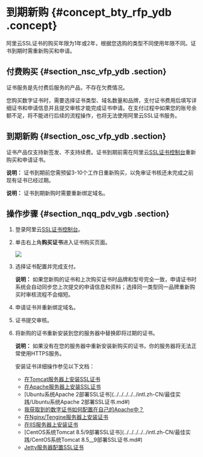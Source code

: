 # 到期新购 {#concept_bty_rfp_ydb .concept}

阿里云SSL证书的购买年限为1年或2年，根据您选购的类型不同使用年限不同。证书到期时需重新购买和申请。

## 付费购买 {#section_nsc_vfp_ydb .section}

证书服务是先付费后服务的产品，不存在欠费情况。

您购买数字证书时，需要选择证书类型、域名数量和品牌，支付证书费用后填写详细证书和申请信息并且提交审核才能完成证书申请。在支付过程中如果您的账号余额不足，将不能进行后续的流程操作，也将无法使用阿里云SSL证书服务。

## 到期新购 {#section_osc_vfp_ydb .section}

证书产品仅支持新签发、不支持续费。证书到期前需在阿里云[SSL证书控制台](https://yundunnext.console.aliyun.com/?p=casnext#/overview/cn-hangzhou)重新购买和申请证书。

**说明：** 证书到期前您需预留3-10个工作日重新购买，以免审证书核还未完成之前现有证书已经过期。

**说明：** 证书到期新购时需要重新绑定域名。

## 操作步骤 {#section_nqq_pdv_vgb .section}

1.  登录阿里云[SSL证书控制台](https://yundunnext.console.aliyun.com/?p=cas#/overview/cn-hangzhou)。
2.  单击右上角**购买证书**进入证书购买页面。

    ![](http://static-aliyun-doc.oss-cn-hangzhou.aliyuncs.com/assets/img/13562/155429008539080_zh-CN.png)

3.  选择证书配置并完成支付。

    **说明：** 如果您新购的证书和上次购买证书时品牌和型号完全一致，申请证书时系统会自动同步您上次提交的申请信息和资料；选择同一类型同一品牌重新购买时审核流程不会缩短。

4.  申请证书并重新绑定域名。
5.  证书提交审核。
6.  将新购的证书重新安装到您的服务器中替换即将过期的证书。

    **说明：** 如果没有在您的服务器中重新安装新购买的证书，你的服务器将无法正常使用HTTPS服务。

    安装证书详细操作参见以下文档：

    -   [在Tomcat服务器上安装SSL证书](../../../../../intl.zh-CN/用户指南/下载证书并安装到其他服务器/Tomcat服务器安装SSL证书/安装PFX格式证书.md#)
    -   [在Apache服务器上安装SSL证书](../../../../../intl.zh-CN/用户指南/下载证书并安装到其他服务器/在Apache服务器上安装SSL证书.md#)
    -   [Ubuntu系统Apache 2部署SSL证书](../../../../../intl.zh-CN/最佳实践/Ubuntu系统Apache 2部署SSL证书.md#)
    -   [我获取到的数字证书如何配置在自己的Apache中？](../../../../../intl.zh-CN/常见问题/常见问题/我获取到的数字证书如何配置在自己的Apache中？.md#)
    -   [在Nginx/Tengine服务器上安装证书](../../../../../intl.zh-CN/用户指南/下载证书并安装到其他服务器/在Nginx__Tengine服务器上安装证书.md#)
    -   [在IIS服务器上安装证书](../../../../../intl.zh-CN/用户指南/下载证书并安装到其他服务器/在IIS服务器上安装证书.md#)
    -   [CentOS系统Tomcat 8.5/9部署SSL证书](../../../../../intl.zh-CN/最佳实践/CentOS系统Tomcat 8.5__9部署SSL证书.md#)
    -   [Jetty服务器配置SSL证书](../../../../../intl.zh-CN/常见问题/常见问题/Jetty服务器配置SSL证书.md#)

